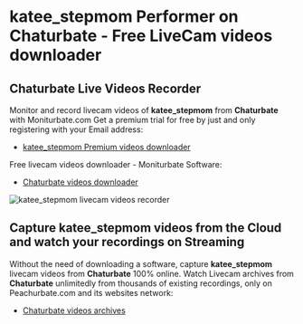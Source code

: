 # katee_stepmom Performer on Chaturbate - Free LiveCam videos downloader

## Chaturbate Live Videos Recorder

Monitor and record livecam videos of **katee_stepmom** from **Chaturbate** with Moniturbate.com
Get a premium trial for free by just and only registering with your Email address:
* [katee_stepmom Premium videos downloader](https://moniturbate.com/request-demo-licence-key.html)

Free livecam videos downloader - Moniturbate Software:
* [Chaturbate videos downloader](https://moniturbate.com/moniturbate-download-software.html)

![katee_stepmom livecam videos recorder](https://peachurnet.com/templates/moniturbate-software.png)


## Capture katee_stepmom videos from the Cloud and watch your recordings on Streaming

Without the need of downloading a software, capture **katee_stepmom** livecam videos from **Chaturbate** 100% online.
Watch Livecam archives from **Chaturbate** unlimitedly from thousands of existing recordings, only on Peachurbate.com and its websites network:
* [Chaturbate videos archives](https://peachurnet.com/)